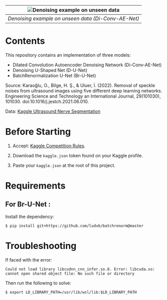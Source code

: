 | ![Denoising example on unseen data](https://drive.google.com/uc?id=1gsppC5icp9r_g6latkOu4ta5nuNk9VI7) |
|:--:|
| *Denoising example on unseen data (Di-Conv-AE-Net)* |

# Contents
This repository contains an implementation of three models:
- Dilated Convolution Autoencoder Denoising Network (Di-Conv-AE-Net)
- Denoising U-Shaped Net (D-U-Net)
- BatchRenormalization U-Net (Br-U-Net)

Source: Karaoğlu, O., Bilge, H. Ş., & Uluer, İ. (2022). Removal of speckle noises from ultrasound images using five different deep learning networks. Engineering Science and Technology an International Journal, 29(101030), 101030. doi:10.1016/j.jestch.2021.06.010.

Data: 
[Kaggle Ultrasound Nerve Segmentation](https://www.kaggle.com/competitions/ultrasound-nerve-segmentation/code)


# Before Starting
1. Accept: [Kaggle Competition Rules](https://www.kaggle.com/competitions/ultrasound-nerve-segmentation/rules).

2. Download the `kaggle.json` token found on your Kaggle profile.

3. Paste your `kaggle.json` at the root of this project.

# Requirements
## For Br-U-Net :
Install the dependency:
```
$ pip install git+https://github.com/ludvb/batchrenorm@master
```

# Troubleshooting
If faced with the error:
```
Could not load library libcudnn_cnn_infer.so.8. Error: libcuda.so: cannot open shared object file: No such file or directory
```
Then run the following to solve:
```
$ export LD_LIBRARY_PATH=/usr/lib/wsl/lib:$LD_LIBRARY_PATH
```